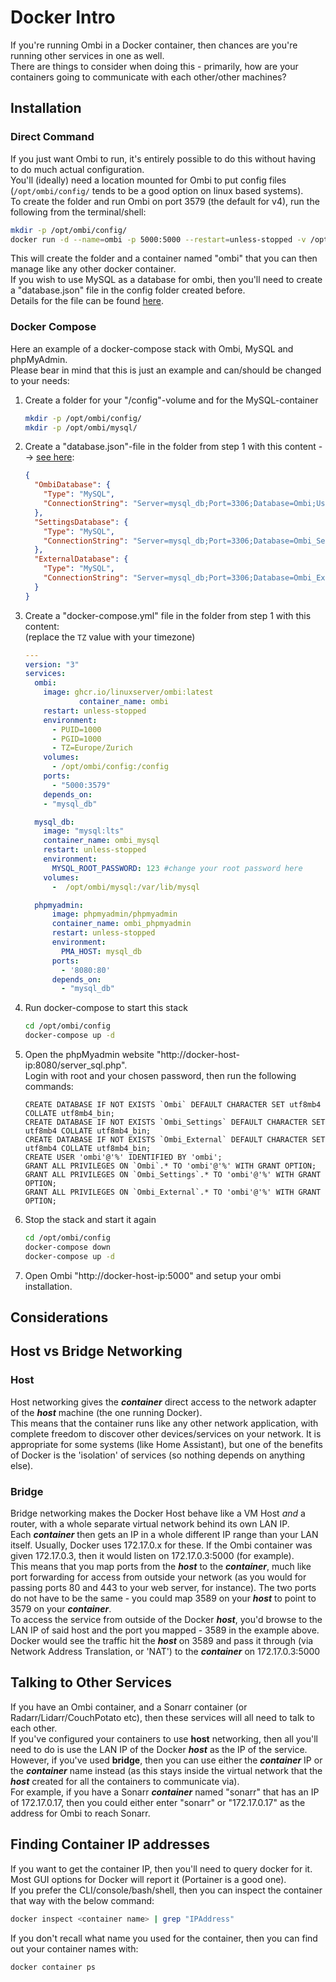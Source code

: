 # Docker Intro

If you're running Ombi in a Docker container, then chances are you're running other services in one as well.  
There are things to consider when doing this - primarily, how are your containers going to communicate with each other/other machines?  

## Installation

### Direct Command

If you just want Ombi to run, it's entirely possible to do this without having to do much actual configuration.  
You'll (ideally) need a location mounted for Ombi to put config files (`/opt/ombi/config/` tends to be a good option on linux based systems).  
To create the folder and run Ombi on port 3579 (the default for v4), run the following from the terminal/shell:  

```bash
mkdir -p /opt/ombi/config/
docker run -d --name=ombi -p 5000:5000 --restart=unless-stopped -v /opt/ombi/config:/config linuxserver/ombi:latest
```

This will create the folder and a container named "ombi" that you can then manage like any other docker container.  
If you wish to use MySQL as a database for ombi, then you'll need to create a "database.json" file in the config folder created before.  
Details for the file can be found [here](../alternate-databases).  

### Docker Compose

Here an example of a docker-compose stack with Ombi, MySQL and phpMyAdmin.  
Please bear in mind that this is just an example and can/should be changed to your needs:  

1. Create a folder for your "/config"-volume and for the MySQL-container

    ```bash
    mkdir -p /opt/ombi/config/
    mkdir -p /opt/ombi/mysql/
    ```

1. Create a "database.json"-file in the folder from step 1 with this content --> [see here](../alternate-databases):

    ```json
    {
      "OmbiDatabase": {
        "Type": "MySQL",
        "ConnectionString": "Server=mysql_db;Port=3306;Database=Ombi;User=ombi;Password=ombi"
      },
      "SettingsDatabase": {
        "Type": "MySQL",
        "ConnectionString": "Server=mysql_db;Port=3306;Database=Ombi_Settings;User=ombi;Password=ombi"
      },
      "ExternalDatabase": {
        "Type": "MySQL",
        "ConnectionString": "Server=mysql_db;Port=3306;Database=Ombi_External;User=ombi;Password=ombi"
      }
    }
    ```

1. Create a "docker-compose.yml" file in the folder from step 1 with this content:  
(replace the `TZ` value with your timezone)

    ```yml
    ---
    version: "3"
    services:
      ombi:
        image: ghcr.io/linuxserver/ombi:latest
                container_name: ombi
        restart: unless-stopped
        environment:
          - PUID=1000
          - PGID=1000
          - TZ=Europe/Zurich
        volumes:
          - /opt/ombi/config:/config
        ports:
          - "5000:3579"
        depends_on:
        - "mysql_db"

      mysql_db:
        image: "mysql:lts"
        container_name: ombi_mysql
        restart: unless-stopped
        environment:
          MYSQL_ROOT_PASSWORD: 123 #change your root password here
        volumes:
          -  /opt/ombi/mysql:/var/lib/mysql

      phpmyadmin:
          image: phpmyadmin/phpmyadmin
          container_name: ombi_phpmyadmin
          restart: unless-stopped
          environment:
            PMA_HOST: mysql_db
          ports:
            - '8080:80'
          depends_on:
            - "mysql_db"
    ```

1. Run docker-compose to start this stack

    ```bash
    cd /opt/ombi/config
    docker-compose up -d
    ```

1. Open the phpMyadmin website "http://docker-host-ip:8080/server_sql.php".  
Login with root and your chosen password, then run the following commands:

    ```mysql
    CREATE DATABASE IF NOT EXISTS `Ombi` DEFAULT CHARACTER SET utf8mb4 COLLATE utf8mb4_bin;
    CREATE DATABASE IF NOT EXISTS `Ombi_Settings` DEFAULT CHARACTER SET utf8mb4 COLLATE utf8mb4_bin;
    CREATE DATABASE IF NOT EXISTS `Ombi_External` DEFAULT CHARACTER SET utf8mb4 COLLATE utf8mb4_bin;
    CREATE USER 'ombi'@'%' IDENTIFIED BY 'ombi';
    GRANT ALL PRIVILEGES ON `Ombi`.* TO 'ombi'@'%' WITH GRANT OPTION;
    GRANT ALL PRIVILEGES ON `Ombi_Settings`.* TO 'ombi'@'%' WITH GRANT OPTION;
    GRANT ALL PRIVILEGES ON `Ombi_External`.* TO 'ombi'@'%' WITH GRANT OPTION;
    ```

1. Stop the stack and start it again

    ```bash
    cd /opt/ombi/config
    docker-compose down 
    docker-compose up -d
    ```

1. Open Ombi "http://docker-host-ip:5000" and setup your ombi installation.

## Considerations

## Host vs Bridge Networking

### Host

Host networking gives the *__container__* direct access to the network adapter of the *__host__* machine (the one running Docker).  
This means that the container runs like any other network application, with complete freedom to discover other devices/services on your network. It is appropriate for some systems (like Home Assistant), but one of the benefits of Docker is the 'isolation' of services (so nothing depends on anything else).  

### Bridge

Bridge networking makes the Docker Host behave like a VM Host *and* a router, with a whole separate virtual network behind its own LAN IP.  
Each *__container__* then gets an IP in a whole different IP range than your LAN itself. Usually, Docker uses 172.17.0.x for these. If the Ombi container was given 172.17.0.3, then it would listen on 172.17.0.3:5000 (for example).  
This means that you map ports from the *__host__* to the *__container__*, much like port forwarding for access from outside your network (as you would for passing ports 80 and 443 to your web server, for instance). The two ports do not have to be the same - you could map 3589 on your *__host__* to point to 3579 on your *__container__*.  
To access the service from outside of the Docker *__host__*, you'd browse to the LAN IP of said host and the port you mapped - 3589 in the example above. Docker would see the traffic hit the *__host__* on 3589 and pass it through (via Network Address Translation, or 'NAT') to the *__container__* on 172.17.0.3:5000

## Talking to Other Services

If you have an Ombi container, and a Sonarr container (or Radarr/Lidarr/CouchPotato etc), then these services will all need to talk to each other.  
If you've configured your containers to use __host__ networking, then all you'll need to do is use the LAN IP of the Docker *__host__* as the IP of the service.  
However, if you've used __bridge__, then you can use either the *__container__* IP or the *__container__* name instead (as this stays inside the virtual network that the *__host__* created for all the containers to communicate via).  
For example, if you have a Sonarr *__container__* named "sonarr" that has an IP of 172.17.0.17, then you could either enter "sonarr" or "172.17.0.17" as the address for Ombi to reach Sonarr.  

## Finding Container IP addresses

If you want to get the container IP, then you'll need to query docker for it.  
Most GUI options for Docker will report it (Portainer is a good one).  
If you prefer the CLI/console/bash/shell, then you can inspect the container that way with the below command:

``` bash
docker inspect <container name> | grep "IPAddress"
```

If you don't recall what name you used for the container, then you can find out your container names with:

``` bash
docker container ps
```

